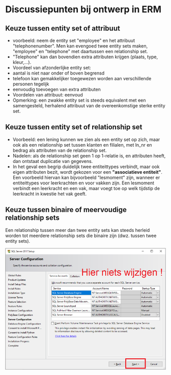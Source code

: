 # Discussiepunten bij ontwerp in ERM

## Keuze tussen entity set of attribuut

* voorbeeld: neem de entity set "employee" en het attribuut "telephonenumber". Men kan evengoed twee entity sets maken, "employee" en "telephone" met daartussen een relationship set.
* "Telephone" kan dan bovendien extra attributen krijgen \(plaats, type, kleur,...\).
* Voordeel van afzonderlijke entity set:
* aantal is niet naar onder of boven begrensd
* telefoon kan gemakkelijker toegewezen worden aan verschillende personen tegelijk
* eenvoudig toevoegen van extra attributen
* Voordelen van attribuut: eenvoud
* Opmerking: een zwakke entity set is steeds equivalent met een samengesteld, herhalend attribuut van de overeenkomstige sterke entity set.

## Keuze tussen entity set of relationship set

* Voorbeeld: een lening kunnen we zien als een entity set op zich, maar ook als een relationship set tussen klanten en filialen, met ln\_nr en bedrag als attributen van de relationship set.
* Nadelen: als de relationship set geen 1 op 1-relatie is, en attributen heeft, dan ontstaat duplicatie van gegevens.
* In het geval een begrip duidelijk twee entiteittypes verbindt, maar ook eigen attributen bezit, wordt gekozen voor een **"associatieve entiteit"**. Een voorbeeld hiervan kan bijvoorbeeld "lesmoment" zijn, wanneer er entiteittypes voor leerkrachten en voor vakken zijn. Een lesmoment verbindt een leerkracht en een vak, maar voegt toe op welk tijdstip de leerkracht in kwestie het vak geeft.

## Keuze tussen binaire of meervoudige relationship sets

Een relationship tussen meer dan twee entity sets kan steeds herleid worden tot meerdere relationship sets die binaire zijn \(dwz. tussen twee entity sets\).

![](../../.gitbook/assets/image%20%289%29.png)

